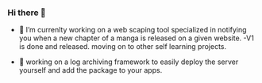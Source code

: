 ### Hi there 👋

- 🔭 I’m currenlty working on a web scaping tool specialized in notifying you when a new chapter of a manga is released on a given website.
-V1 is done and released.  moving on to other self learning projects.

- 🌱 working on a log archiving framework to easily deploy the server yourself and add the package to your apps.


<!--
**NarukeAlpha/NarukeAlpha** is a ✨ _special_ ✨ repository because its `README.md` (this file) appears on your GitHub profile.

Here are some ideas to get you started:

- 🔭 I’m currently working on ...
- 🌱 I’m currently learning ...
- 👯 I’m looking to collaborate on ...
- 🤔 I’m looking for help with ...
- 💬 Ask me about ...
- 📫 How to reach me: ...
- 😄 Pronouns: ...
- ⚡ Fun fact: ...
-->
